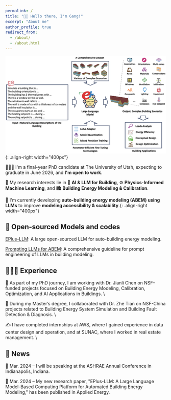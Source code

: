 ```yaml
---
permalink: /
title: "👋🏼 Hello there, I'm Gang!"
excerpt: "About me"
author_profile: true
redirect_from: 
  - /about/
  - /about.html
---
```





![Illustration of LLM for Auto-building modeling](/images/graphic.png){: .align-right width="400px"}

🧏🏻‍♂️ I'm a final-year PhD candidate at The University of Utah, expecting to graduate in June 2026, and **I'm open to work**.

🔬 My research interests lie in 🤖 **AI & LLM for Building**, ⚙️ **Physics-Informed Machine Learning**, and 🏙 **Building Energy Modeling & Calibration**.

📌 I'm currently developing **auto-building energy modeling (ABEM) using LLMs** to improve **modeling accessibility & scalability**.{: .align-right width="400px"}

## 🤖 Open-sourced Models and codes 
[EPlus-LLM](https://github.com/EPlus-LLM/Model): A large open-sourced LLM for auto-building energy modeling.

[Prompting LLMs for ABEM](https://github.com/Gangjiang1/Prompting-for-Auto-building-Modeling): A comprehensive guideline for prompt engineering of LLMs in building modeling.

## 👨🏻‍🔬 Experience
🧪 As part of my PhD journey, I am working with Dr. Jianli Chen on NSF-funded projects focused on Building Energy Modeling, Calibration, Optimization, and AI Applications in Buildings. \

🧫 During my Master’s degree, I collaborated with Dr. Zhe Tian on NSF-China projects related to Building Energy System Simulation and Building Fault Detection & Diagnosis. \

✍️ I have completed internships at AWS, where I gained experience in data center design and operation, and at SUNAC, where I worked in real estate management. \

## 🎉 News
📢 Mar. 2024 – I will be speaking at the ASHRAE Annual Conference in Indianapolis, Indiana.

📄 Mar. 2024 – My new research paper, "EPlus-LLM: A Large Language Model-Based Computing Platform for Automated Building Energy Modeling," has been published in Applied Energy.
